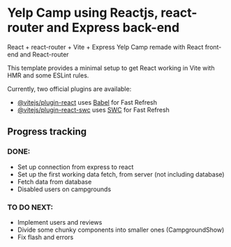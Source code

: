 # Yelp Camp using Reactjs, react-router and Express back-end

React + react-router + Vite + Express
Yelp Camp remade with React front-end and React-router

This template provides a minimal setup to get React working in Vite with HMR and some ESLint rules.

Currently, two official plugins are available:

- [@vitejs/plugin-react](https://github.com/vitejs/vite-plugin-react/blob/main/packages/plugin-react/README.md) uses [Babel](https://babeljs.io/) for Fast Refresh
- [@vitejs/plugin-react-swc](https://github.com/vitejs/vite-plugin-react-swc) uses [SWC](https://swc.rs/) for Fast Refresh


## Progress tracking
### DONE:
- Set up connection from express to react
- Set up the first working data fetch, from server (not including database)
- Fetch data from database
- Disabled users on campgrounds

### TO DO NEXT:
- Implement users and reviews
- Divide some chunky components into smaller ones (CampgroundShow)
- Fix flash and errors